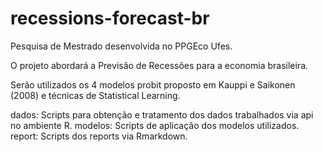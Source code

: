 # recessions-forecast-br
Pesquisa de Mestrado desenvolvida no PPGEco Ufes.

O projeto abordará a Previsão de Recessões para a economia brasileira.

Serão utilizados os 4 modelos probit proposto em Kauppi e Saikonen (2008) e técnicas de Statistical Learning.

dados: Scripts para obtenção e tratamento dos dados trabalhados via api no ambiente R.
modelos: Scripts de aplicação dos modelos utilizados.
report: Scripts dos reports via Rmarkdown.





